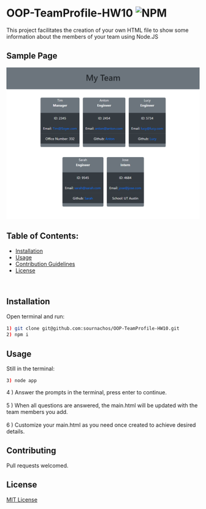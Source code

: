 # OOP-TeamProfile-HW10 ![NPM](https://img.shields.io/npm/l/inquirer?style=plastic)
  This project facilitates the creation of your own HTML file to show some information about the members of your team using Node.JS
  <br>
## Sample Page<br>
![Caption](/img/demo.png)

 ## Table of Contents:
 * [Installation](#installation)
 * [Usage](#usage)
 * [Contribution Guidelines](#contributing)
 * [License](#license)
<br>

## Installation
Open terminal and run:<br>
```bash
1) git clone git@github.com:sournachos/OOP-TeamProfile-HW10.git
2) npm i 
``` 
## Usage
Still in the terminal:
```bash
3) node app
``` 
4 ) Answer the prompts in the terminal, press enter to continue.<br><br>
5 ) When all questions are answered, the main.html will be updated with the team members you add. <br><br>
6 ) Customize your main.html as you need once created to achieve desired details.
<br>

## Contributing
Pull requests welcomed.

## License
[MIT License](https://opensource.org/licenses/MIT)
